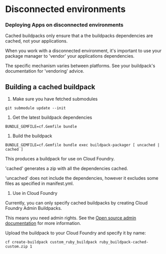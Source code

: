 # Disconnected environments

### Deploying Apps on disconnected environments
Cached buildpacks only ensure that a the buildpacks dependencies are cached, not your applications.

When you work with a disconnected environment, it's important to use your package manager
to 'vendor' your applications dependencies.

The specific mechanism varies between platforms. See your buildpack's documentation for 'vendoring' advice.

## Building a cached buildpack
1. Make sure you have fetched submodules

  ```shell
  git submodule update --init
  ```

1. Get the latest buildpack dependencies

  ```shell
  BUNDLE_GEMFILE=cf.Gemfile bundle
  ```

1. Build the buildpack

  ```shell
  BUNDLE_GEMFILE=cf.Gemfile bundle exec buildpack-packager [ uncached | cached ]
  ```
  
  This produces a buildpack for use on Cloud Foundry.
  
  'cached' generates a zip with all the dependencies cached.
  
  'uncached' does not include the dependencies, however it excludes some files as specified 
  in manifest.yml. 

1. Use in Cloud Foundry

  Currently, you can only specify cached buildpacks by creating Cloud Foundry Admin Buildpacks.
  
  This means you need admin rights. See the 
  [Open source admin documentation](http://docs.cloudfoundry.org/adminguide/buildpacks.html)
  for more information.
  
  Upload the buildpack to your Cloud Foundry and specify it by name:

  ```shell
  cf create-buildpack custom_ruby_buildpack ruby_buildpack-cached-custom.zip 1
  ```

